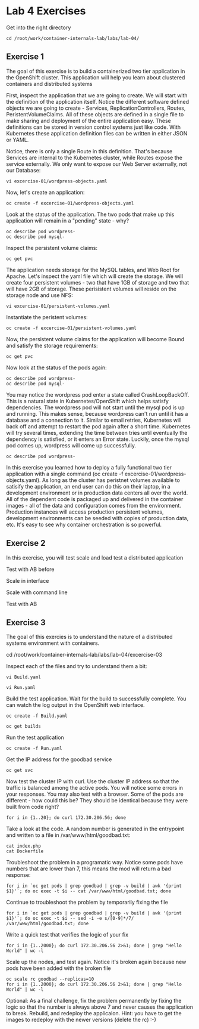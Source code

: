 # Lab 4 Exercises
Get into the right directory
```
cd /root/work/container-internals-lab/labs/lab-04/
```



## Exercise 1
The goal of this exercise is to build a containerized two tier application in the OpenShift cluster. This application will help you learn about clustered containers and distributed systems


First, inspect the application that we are going to create. We will start with the definition of the application itself. Notice the different software defined objects we are going to create - Services, ReplicationControllers, Routes, PeristentVolumeClaims. All of these objects are defined in a single file to make sharing and deployment of the entire application easy. These definitions can be stored in version control systems just like code. With Kubernetes these application definition files can be written in either JSON or YAML. 

Notice, there is only a single Route in this definition. That's because Services are internal to the Kubernetes cluster, while Routes expose the service externally. We only want to expose our Web Server externally, not our Database:
```
vi excercise-01/wordpress-objects.yaml
```

Now, let's create an application:
```
oc create -f excercise-01/wordpress-objects.yaml
```

Look at the status of the application. The two pods that make up this application will remain in a "pending" state - why?
```
oc describe pod wordpress-
oc describe pod mysql-
```

Inspect the persistent volume claims:
```
oc get pvc
```

The application needs storage for the MySQL tables, and Web Root for Apache. Let's inspect the yaml file which will create the storage. We will create four persistent volumes - two that have 1GB of storage and two that will have 2GB of storage. These perisistent volumes will reside on the storage node and use NFS:
```
vi excercise-01/persistent-volumes.yaml
```

Instantiate the peristent volumes:
```
oc create -f excercise-01/persistent-volumes.yaml
```

Now, the persistent volume claims for the application will become Bound and satisfy the storage requirements:
```
oc get pvc
```

Now look at the status of the pods again:
```
oc describe pod wordpress-
oc describe pod mysql-
```

You may notice the wordpress pod enter a state called CrashLoopBackOff. This is a natural state in Kubernetes/OpenShift which helps satisfy dependencies. The wordpress pod will not start until the mysql pod is up and running. This makes sense, because wordpress can't run until it has a database and a connection to it. Similar to email retries, Kubernetes will back off and attempt to restart the pod again after a short time. Kubernetes will try several times, extending the time between tries until eventually the dependency is satisfied, or it enters an Error state. Luckily, once the mysql pod comes up, wordpress will come up successfully.
```
oc describe pod wordpress-
```

In this exercise you learned how to deploy a fully functional two tier application with a single command (oc create -f excercise-01/wordpress-objects.yaml). As long as the cluster has peristnet volumes available to satisify the application, an end user can do this on their laptop, in a development environment or in production data centers all over the world. All of the dependent code is packaged up and delivered in the container images - all of the data and configuration comes from the environment. Production instances will access production persistent volumes, development environments can be seeded with copies of production data, etc. It's easy to see why container orchestration is so powerful. 



## Exercise 2
In this exercise, you will test scale and load test a distributed application

Test with AB before

Scale in interface

Scale with command line

Test with AB




## Exercise 3
The goal of this exercies is to understand the nature of a distributed systems environment with containers.

cd /root/work/container-internals-lab/labs/lab-04/excercise-03

Inspect each of the files and try to understand them a bit:
```
vi Build.yaml
```
```
vi Run.yaml
````

Build the test application. Wait for the build to successfully complete. You can watch the log output in the OpenShift web interface.
```
oc create -f Build.yaml
```
```
oc get builds
```

Run the test application
```
oc create -f Run.yaml
```

Get the IP address for the goodbad service
```
oc get svc
```

Now test the cluster IP with curl. Use the cluster IP address so that the traffic is balanced among the active pods. You will notice some errors in your responses. You may also test with a browser. Some of the pods are different - how could this be? They should be identical because they were built from code right?
```
for i in {1..20}; do curl 172.30.206.56; done
```

Take a look at the code. A random number is generated in the entrypoint and written to a file in /var/www/html/goodbad.txt:
```
cat index.php
cat Dockerfile
```

Troubleshoot the problem in a programatic way. Notice some pods have numbers that are lower than 7, this means the mod will return a bad response:
```
for i in `oc get pods | grep goodbad | grep -v build | awk '{print $1}'`; do oc exec -t $i -- cat /var/www/html/goodbad.txt; done
```

Continue to troubleshoot the problem by temporarily fixing the file
```
for i in `oc get pods | grep goodbad | grep -v build | awk '{print $1}'`; do oc exec -t $i -- sed -i -e s/[0-9]*/7/ /var/www/html/goodbad.txt; done
```

Write a quick test that verifies the logic of your fix
```
for i in {1..2000}; do curl 172.30.206.56 2>&1; done | grep "Hello World" | wc -l
```

Scale up the nodes, and test again. Notice it's broken again because new pods have been added with the broken file
```
oc scale rc goodbad --replicas=10
for i in {1..2000}; do curl 172.30.206.56 2>&1; done | grep "Hello World" | wc -l
```

Optional: As a final challenge, fix the problem permanently by fixing the logic so that the number is always above 7 and never causes the application to break. Rebuild, and redeploy the applicaion. Hint: you have to get the images to redeploy with the newer versions (delete the rc) :-)


